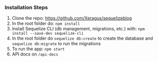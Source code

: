 ### Installation Steps

1. Clone the repo: https://github.com/Xeragus/sequelizeblog
2. In the root folder do: `npm install`
3. Install Sequelize CLI (db management, migrations, etc.) with: `npm install --save-dev sequelize-cli`
4. In the root folder do `sequelize db:create` to create the database and `sequelize db:migrate` to run the migrations
5. To run the app: `npm start`
6. API docs on `/api-docs`
